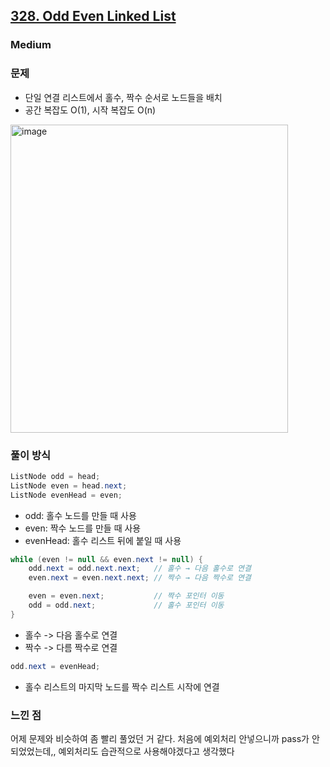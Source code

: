 <h2><a href="https://leetcode.com/problems/odd-even-linked-list">328. Odd Even Linked List</a></h2><h3>Medium</h3>

### 문제
- 단일 연결 리스트에서 홀수, 짝수 순서로 노드들을 배치
- 공간 복잡도 O(1), 시작 복잡도 O(n)

<img width="444" height="493" alt="image" src="https://github.com/user-attachments/assets/753c8866-902d-48ba-adf5-be180b6fca14" />


### 풀이 방식
```java
ListNode odd = head;
ListNode even = head.next;
ListNode evenHead = even;
```
- odd: 홀수 노드를 만들 때 사용
- even: 짝수 노드를 만들 때 사용
- evenHead: 홀수 리스트 뒤에 붙일 때 사용

```java
while (even != null && even.next != null) {
    odd.next = odd.next.next;   // 홀수 → 다음 홀수로 연결
    even.next = even.next.next; // 짝수 → 다음 짝수로 연결

    even = even.next;           // 짝수 포인터 이동
    odd = odd.next;             // 홀수 포인터 이동
}
```
- 홀수 -> 다음 홀수로 연결
- 짝수 -> 다름 짝수로 연결

```java
odd.next = evenHead;
```
- 홀수 리스트의 마지막 노드를 짝수 리스트 시작에 연결
  
### 느낀 점
어제 문제와 비슷하여 좀 빨리 풀었던 거 같다. 처음에 예외처리 안넣으니까 pass가 안되었었는데,, 예외처리도 습관적으로 사용해야겠다고 생각했다
